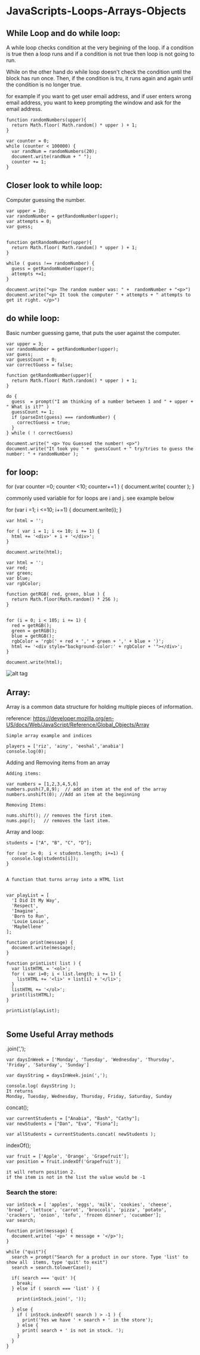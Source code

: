 # JavaScripts-Loops-Arrays-Objects

While Loop and do while loop:
-----------------------------

A while loop checks condition at the very begining of the loop. if a condition is true then a loop runs and if a condition is not true then loop is not going to run.

While on the other hand do while loop doesn't check the condition until the block has run once. Then, if the condition is tru, it runs again and again until the condition is no longer true.

for example if you want to get user email address, and if user enters wrong email address, you want to keep prompting the window and ask for the email address.



```
function randomNumbers(upper){
  return Math.floor( Math.random() * upper ) + 1;
}

var counter = 0;
while (counter < 100000) {
  var randNum = randomNumbers(20);
  document.write(randNum + " ");
  counter += 1;
}
```

Closer look to while loop:
--------------------------

Computer guessing the number.

```
var upper = 10;
var randomNumber = getRandomNumber(upper);
var attempts = 0;
var guess;


function getRandomNumber(upper){
  return Math.floor( Math.random() * upper ) + 1;
}

while ( guess !== randomNumber) {
  guess = getRandomNumber(upper);
  attempts +=1;
}

document.write("<p> The random number was: " +  randomNumber + "<p>")
document.write("<p> It took the computer " + attempts + " attempts to get it right. </p>")

```

do while loop:
---------------

Basic number guessing game, that puts the user against the computer.

```
var upper = 3;
var randomNumber = getRandomNumber(upper);
var guess;
var guessCount = 0;
var correctGuess = false;

function getRandomNumber(upper){
  return Math.floor( Math.random() * upper ) + 1;
}

do {
  guess  = prompt("I am thinking of a number between 1 and " + upper + " What is it?" )
  guessCount += 1;
  if (parseInt(guess) === randomNumber) {
    correctGuess = true;
  }
} while ( ! correctGuess)

document.write(" <p> You Guessed the number! <p>")
document.write("It took you " +  guessCount + " try/tries to guess the number: " + randomNumber );
```
for loop:
---------------

for (var counter =0; counter <10;  counter+=1 ) {
  document.write( counter );
}

commonly used variable for for loops are i and j. see example below

for (var i =1;  i <=10; i+=1) {
  document.write(i);
}

```
var html = '';

for ( var i = 1; i <= 10; i += 1) {
  html += '<div>' + i + '</div>';
}

document.write(html);

```


```
var html = '';
var red;
var green;
var blue;
var rgbColor;

function getRGB( red, green, blue ) {
  return Math.floor(Math.random() * 256 );
}


for (i = 0; i < 105; i += 1) {
  red = getRGB();
  green = getRGB();
  blue = getRGB();
  rgbColor = 'rgb(' + red + ',' + green + ',' + blue + ')';
  html += '<div style="background-color:' + rgbColor + '"></div>';
}

document.write(html);
```
![alt tag](https://raw.githubusercontent.com/RizAli/JavaScripts-Loops-Arrays-Objects/master/images/forloopColors.png)


Array:
------
Array is a common data structure for holding multiple pieces of information.

reference: https://developer.mozilla.org/en-US/docs/Web/JavaScript/Reference/Global_Objects/Array

```
Simple array example and indices

players = ['riz', 'ainy', 'eeshal','anabia']
console.log(0);
```
Adding and Removing items from an array

```
Adding items:

var numbers = [1,2,3,4,5,6]
numbers.push(7,8,9);  // add an item at the end of the array
numbers.unshift(0); //Add an item at the beginning

Removing Items:

nums.shift(); // removes the first item.
nums.pop();   // removes the last item.
```

Array and loop:

```
students = ["A", "B", "C", "D"];

for (var i= 0;  i < students.length; i+=1) {
  console.log(students[i]);
}


A function that turns array into a HTML list


var playList = [
  'I Did It My Way',
  'Respect',
  'Imagine',
  'Born to Run',
  'Louie Louie',
  'Maybellene'
];

function print(message) {
  document.write(message);
}

function printList( list ) {
  var listHTML = '<ol>';
  for ( var i=0; i < list.length; i += 1) {
    listHTML += '<li>' + list[i] + '</li>';
  }
  listHTML += '</ol>';
  print(listHTML);
}

printList(playList);


```

Some Useful Array methods
--------------------------

.join(',');
```
var daysInWeek = ['Monday', 'Tuesday', 'Wednesday', 'Thursday', 'Friday', 'Saturday', 'Sunday']

var daysString = daysInWeek.join(',');

console.log( daysString );
It returns
Monday, Tuesday, Wednesday, Thursday, Friday, Saturday, Sunday
```
concat();

```
var currentStudents = ["Anabia", "Bash", "Cathy"];
var newStudents = ["Dan", "Eva", "Fiona"];

var allStudents = currentStudents.concat( newStudents );

```
indexOf();

```
var fruit = ['Apple', 'Orange', 'Grapefruit'];
var position = fruit.indexOf('Grapefruit');

it will return position 2.
if the item is not in the list the value would be -1
```

### Search the store:


```
var inStock = [ 'apples', 'eggs', 'milk', 'cookies', 'cheese', 'bread', 'lettuce', 'carrot', 'broccoli', 'pizza', 'potato', 'crackers', 'onion', 'tofu', 'frozen dinner', 'cucumber'];
var search;

function print(message) {
  document.write( '<p>' + message + '</p>');
}

while ("quit"){
  search = prompt("Search for a product in our store. Type 'list' to show all  items, type 'quit' to exit")
  search = search.tolowerCase();

  if( search === 'quit' ){
    break;
  } else if ( search === 'list' ) {

    print(inStock.join(', '));

  } else {
    if ( inStock.indexOf( search ) > -1 ) {
      print('Yes we have ' + search + ' in the store');
    } else {
      print( search + ' is not in stock. ');
    }
  }
}
```











